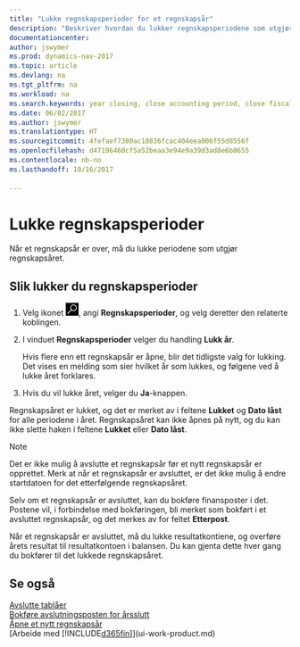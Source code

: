 ```yaml
---
title: "Lukke regnskapsperioder for et regnskapsår"
description: "Beskriver hvordan du lukker regnskapsperiodene som utgjør regnskapsåret."
documentationcenter: 
author: jswymer
ms.prod: dynamics-nav-2017
ms.topic: article
ms.devlang: na
ms.tgt_pltfrm: na
ms.workload: na
ms.search.keywords: year closing, close accounting period, close fiscal year, bank account detailed trial balance
ms.date: 06/02/2017
ms.author: jswymer
ms.translationtype: HT
ms.sourcegitcommit: 4fefaef7380ac10836fcac404eea006f55d8556f
ms.openlocfilehash: d47196460cf5a52beaa3e94e9a39d3ad8e6b0655
ms.contentlocale: nb-no
ms.lasthandoff: 10/16/2017

---
```

# <a name="how-to-close-accounting-periods"></a>Lukke regnskapsperioder
Når et regnskapsår er over, må du lukke periodene som utgjør regnskapsåret.

## <a name="to-close-accounting-periods"></a>Slik lukker du regnskapsperioder
1. Velg ikonet ![Søk etter side eller rapport](media/ui-search/search_small.png "Søk etter side eller rapport"), angi **Regnskapsperioder**, og velg deretter den relaterte koblingen.
2. I vinduet **Regnskapsperioder** velger du handling **Lukk år**.

    Hvis flere enn ett regnskapsår er åpne, blir det tidligste valg for lukking. Det vises en melding som sier hvilket år som lukkes, og følgene ved å lukke året forklares.
3. Hvis du vil lukke året, velger du **Ja**-knappen.

Regnskapsåret er lukket, og det er merket av i feltene **Lukket** og **Dato låst** for alle periodene i året. Regnskapsåret kan ikke åpnes på nytt, og du kan ikke slette haken i feltene **Lukket** eller **Dato låst**.

> [!NOTE]  
>   Det er ikke mulig å avslutte et regnskapsår før et nytt regnskapsår er opprettet. Merk at når et regnskapsår er avsluttet, er det ikke mulig å endre startdatoen for det etterfølgende regnskapsåret.

Selv om et regnskapsår er avsluttet, kan du bokføre finansposter i det. Postene vil, i forbindelse med bokføringen, bli merket som bokført i et avsluttet regnskapsår, og det merkes av for feltet **Etterpost**.

Når et regnskapsår er avsluttet, må du lukke resultatkontiene, og overføre årets resultat til resultatkontoen i balansen. Du kan gjenta dette hver gang du bokfører til det lukkede regnskapsåret.

## <a name="see-also"></a>Se også
[Avslutte tablåer](year-close-books.md)  
[Bokføre avslutningsposten for årsslutt](year-how-post-year-end-close-entry.md)  
[Åpne et nytt regnskapsår](finance-how-open-new-fiscal-year.md)  
[Arbeide med [!INCLUDE[d365fin](includes/d365fin_md.md)]](ui-work-product.md)

